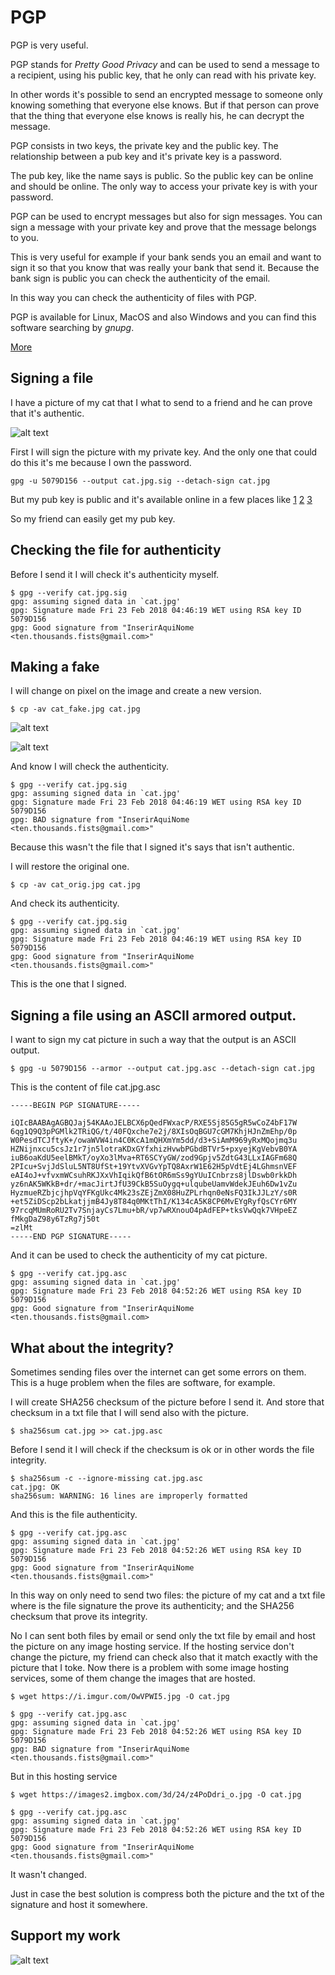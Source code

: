 # PGP 

PGP is very useful. 

PGP stands for *Pretty Good Privacy* and can be used to send a message to a recipient, using his public key, that he only can read with his private key.

In other words it's possible to send an encrypted message to someone only knowing something that everyone else knows. But if that person can prove that the thing that everyone else knows is really his, he can decrypt the message.

PGP consists in two keys, the private key and the public key. The relationship between a pub key and it's private key is a password.

The pub key, like the name says is public. So the public key can be online and should be online. The only way to access your private key is with your password.

PGP can be used to encrypt messages but also for sign messages. You can sign a message with your private key and prove that the message belongs to you.

This is very useful for example if your bank sends you an email and want to sign it so that you know that was really your bank that send it. Because the bank sign is public you can check the authenticity of the email.

In this way you can check the authenticity of files with PGP.

PGP is available for Linux, MacOS and also Windows and you can find this software searching by *gnupg*.

[More](https://www.gnupg.org/documentation/index.html)

## Signing a file

I have a picture of my cat that I what to send to a friend and he can prove that it's authentic.

![alt text](https://github.com/InserirAquiNome/crypto/blob/master/static/image/cat.jpg "Logo Title Text 1")

First I will sign the picture with my private key. And the only one that could do this it's me because I own the password.

`gpg -u 5079D156 --output cat.jpg.sig --detach-sign cat.jpg`

But my pub key is public and it's available online in a few places like [1](https://twitter.com/ComAsasNosPes/status/966848020989038593) [2](https://github.com/InserirAquiNome/crypto/tree/master/pubkeys) [3](https://keyserver.mattrude.com/pks/lookup?search=ten.thousands.fists%40gmail.com&fingerprint=on&op=vindex)

So my friend can easily get my pub key.

## Checking the file for authenticity

Before I send it I will check it's authenticity myself.

```
$ gpg --verify cat.jpg.sig                                    
gpg: assuming signed data in `cat.jpg'
gpg: Signature made Fri 23 Feb 2018 04:46:19 WET using RSA key ID 5079D156
gpg: Good signature from "InserirAquiNome <ten.thousands.fists@gmail.com>"
```

## Making a fake

I will change on pixel on the image and create a new version.

`$ cp -av cat_fake.jpg cat.jpg`

![alt text](https://github.com/InserirAquiNome/crypto/blob/master/static/image/cat_fake.jpg "Logo Title Text 1")

![alt text](https://github.com/InserirAquiNome/crypto/blob/master/static/image/cat_fake_zoom.jpg "Logo Title Text 1")

And know I will check the authenticity.

```
$ gpg --verify cat.jpg.sig   
gpg: assuming signed data in `cat.jpg'
gpg: Signature made Fri 23 Feb 2018 04:46:19 WET using RSA key ID 5079D156
gpg: BAD signature from "InserirAquiNome <ten.thousands.fists@gmail.com>"
```

Because this wasn't the file that I signed it's says that isn't authentic.

I will restore the original one.

`$ cp -av cat_orig.jpg cat.jpg`

And check its authenticity.

```
$ gpg --verify cat.jpg.sig   
gpg: assuming signed data in `cat.jpg'
gpg: Signature made Fri 23 Feb 2018 04:46:19 WET using RSA key ID 5079D156
gpg: Good signature from "InserirAquiNome <ten.thousands.fists@gmail.com>"
```

This is the one that I signed.

## Signing a file using an ASCII armored output.

I want to sign my cat picture in such a way that the output is an ASCII output. 

`$ gpg -u 5079D156 --armor --output cat.jpg.asc --detach-sign cat.jpg`

This is the content of file cat.jpg.asc
```
-----BEGIN PGP SIGNATURE-----

iQIcBAABAgAGBQJaj54KAAoJELBCX6pQedFWxacP/RXE5Sj85G5gR5wCoZ4bF17W
6qg1Q9Q3pPGMlk2TRiQG/t/40FQxche7e2j/8XIsOqBGU7cGM7KhjHJnZmEhp/0p
W0PesdTCJftyK+/owaWVW4in4C0KcA1mQHXmYm5dd/d3+SiAmM969yRxMQojmq3u
HZNijnxcu5csJz1r7jn5lotraKDxGYfxhizHvwbPGbdBTVr5+pxyejKgVebvB0YA
iuB6oaKdU5eelBMkT/oyXo3lMva+RT6SCYyGW/zod9Gpjv5ZdtG43LLxIAGFm68Q
2PIcu+SvjJdSluL5NT8UfSt+19YtvXVGvYpTQ8AxrW1E62H5pVdtEj4LGhmsnVEF
eAI4oJ+vfvxmWCsuhRKJXxVhIqikQfB6tOR6mSs9gYUuICnbrzs8jlDswb0rkkDh
yz6nAK5WKkB+dr/+macJirtJfU39CkB5SuOygq+ulqubeUamvWdekJEuh6Dw1vZu
HyzmueRZbjcjhpVqYFKgUkc4Mk23sZEjZmX08HuZPLrhqn0eNsFQ3IkJJLzY/s0R
+et5ZiDScp2bLkatjjmB4Jy8T84q0MKtThI/K134cA5K8CP6MvEYgRyfQsCYr6MY
97rcqMUmRoRU2Tv7SnjayCs7Lmu+bR/vp7wRXnouO4pAdFEP+tksVwQqk7VHpeEZ
fMkgDaZ98y6TzRg7j50t
=zlMt
-----END PGP SIGNATURE-----
```

And it can be used to check the authenticity of my cat picture.

```
$ gpg --verify cat.jpg.asc  
gpg: assuming signed data in `cat.jpg'
gpg: Signature made Fri 23 Feb 2018 04:52:26 WET using RSA key ID 5079D156
gpg: Good signature from "InserirAquiNome <ten.thousands.fists@gmail.com>
```

## What about the integrity?

Sometimes sending files over the internet can get some errors on them. This is a huge problem when the files are software, for example.

I will create SHA256 checksum of the picture before I send it. And store that checksum in a txt file that I will send also with the picture.

`$ sha256sum cat.jpg >> cat.jpg.asc`

Before I send it I will check if the checksum is ok or in other words the file integrity.

```
$ sha256sum -c --ignore-missing cat.jpg.asc 
cat.jpg: OK
sha256sum: WARNING: 16 lines are improperly formatted
```

And this is the file authenticity. 

```
$ gpg --verify cat.jpg.asc                  
gpg: assuming signed data in `cat.jpg'
gpg: Signature made Fri 23 Feb 2018 04:52:26 WET using RSA key ID 5079D156
gpg: Good signature from "InserirAquiNome <ten.thousands.fists@gmail.com>"
```

In this way on only need to send two files: the picture of my cat and a txt file where is the file signature the prove its authenticity; and the SHA256 checksum that prove its integrity.

No I can sent both files by email or send only the txt file by email and host the picture on any image hosting service. If the hosting service don't change the picture, my friend can check also that it match exactly with the picture that I toke. 
Now there is a problem with some image hosting services, some of them change the images that are hosted.

`$ wget https://i.imgur.com/OwVPWI5.jpg -O cat.jpg`

```
$ gpg --verify cat.jpg.asc 
gpg: assuming signed data in `cat.jpg'
gpg: Signature made Fri 23 Feb 2018 04:52:26 WET using RSA key ID 5079D156
gpg: BAD signature from "InserirAquiNome <ten.thousands.fists@gmail.com>"
```

But in this hosting service

`$ wget https://images2.imgbox.com/3d/24/z4PoDdri_o.jpg -O cat.jpg`

```
$ gpg --verify cat.jpg.asc                                       
gpg: assuming signed data in `cat.jpg'
gpg: Signature made Fri 23 Feb 2018 04:52:26 WET using RSA key ID 5079D156
gpg: Good signature from "InserirAquiNome <ten.thousands.fists@gmail.com>"
```

It wasn't changed. 

Just in case the best solution is compress both the picture and the txt of the signature and host it somewhere.

## Support my work

![alt text](https://github.com/InserirAquiNome/crypto/blob/master/static/image/donate.png "Logo Title Text 1")

